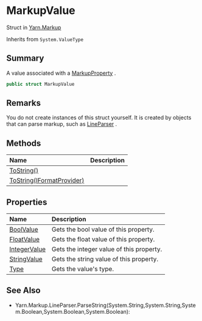 # MarkupValue

Struct in [Yarn.Markup](/docs/api/csharp/yarn.markup.md)

Inherits from `System.ValueType`

## Summary


A value associated with a  [MarkupProperty](yarn.markup.markupproperty.md) .


```csharp
public struct MarkupValue
```

## Remarks


You do not create instances of this struct yourself. It is created
by objects that can parse markup, such as  [LineParser](yarn.markup.lineparser.md) .


## Methods

|Name|Description|
|:---|:---|
|[ToString()](/docs/api/csharp/yarn.markup.markupvalue.tostring-1.md)||
|[ToString(IFormatProvider)](/docs/api/csharp/yarn.markup.markupvalue.tostring-2.md)||

## Properties

|Name|Description|
|:---|:---|
|[BoolValue](/docs/api/csharp/yarn.markup.markupvalue.boolvalue.md)|Gets the bool value of this property.|
|[FloatValue](/docs/api/csharp/yarn.markup.markupvalue.floatvalue.md)|Gets the float value of this property.|
|[IntegerValue](/docs/api/csharp/yarn.markup.markupvalue.integervalue.md)|Gets the integer value of this property.|
|[StringValue](/docs/api/csharp/yarn.markup.markupvalue.stringvalue.md)|Gets the string value of this property.|
|[Type](/docs/api/csharp/yarn.markup.markupvalue.type.md)|Gets the value's type.|

## See Also

* Yarn.Markup.LineParser.ParseString\(System.String,System.String,System.Boolean,System.Boolean,System.Boolean\): 

